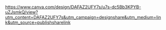 https://www.canva.com/design/DAFAZ2UFY7s/u7s-dc5Bb3KPYB-uZJsmkQ/view?utm_content=DAFAZ2UFY7s&utm_campaign=designshare&utm_medium=link&utm_source=publishsharelink